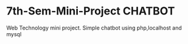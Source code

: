 # 7th-Sem-Mini-Project CHATBOT
Web Technology mini project. Simple chatbot using php,localhost and mysql
